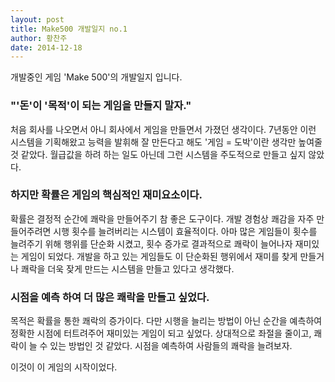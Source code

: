```yaml
---
layout: post
title: Make500 개발일지 no.1
author: 황찬주
date: 2014-12-18
---
```

개발중인 게임 'Make 500'의  개발일지 입니다.

### "'돈'이 '목적'이 되는 게임을 만들지 말자."
 처음 회사를 나오면서 아니 회사에서 게임을 만들면서 가졌던 생각이다. 7년동안 이런 시스템을 기획해왔고 능력을 발휘해 잘 만든다고 해도 '게임 = 도박'이란 생각만 높여줄 것 같았다. 월급값을 하려 하는 일도 아닌데 그런 시스템을 주도적으로 만들고 싶지 않았다.
  
### 하지만 확률은 게임의 핵심적인 재미요소이다.
   확률은 결정적 순간에 쾌락을 만들어주기 참 좋은 도구이다. 개발 경험상 쾌감을 자주 만들어주려면 시행 횟수를 늘려버리는 시스템이 효율적이다. 아마 많은 게임들이 횟수를 늘려주기 위해 행위를 단순화 시켰고, 횟수 증가로 결과적으로 쾌락이 늘어나자 재미있는 게임이 되었다. 개발을 하고 있는 게임들도 이 단순화된 행위에서 재미를 찾게 만들거나 쾌락을 더욱 잦게 만드는 시스템을 만들고 있다고 생각했다.
   
### 시점을 예측 하여 더 많은 쾌락을 만들고 싶었다. 
   목적은 확률을 통한 쾌락의 증가이다. 다만 시행을 늘리는 방법이 아닌 순간을 예측하여 정확한 시점에 터트려주어 재미있는 게임이 되고 싶었다. 상대적으로 좌절을 줄이고, 쾌락이 늘 수 있는 방법인 것 같았다. 시점을 예측하여 사람들의 쾌락을 늘려보자. 
   
   이것이 이 게임의 시작이었다.
   
   
